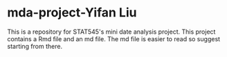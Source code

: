 # mda-project-Yifan Liu
This is a repository for STAT545's mini date analysis project.
This project contains a Rmd file and an md file. The md file is easier to read so suggest starting from there.
